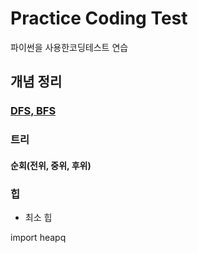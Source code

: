 # Practice Coding Test
파이썬을 사용한코딩테스트 연습

## 개념 정리
### [DFS, BFS](https://github.com/HYEEWON/practice_for_coding_test_hyewon/blob/master/algorithm_python3/DFS_BFS.ipynb)
### 트리
#### 순회(전위, 중위, 후위)

### 힙

* 최소 힙

import heapq



